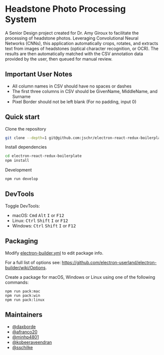 # Headstone Photo Processing System
A Senior Design project created for Dr. Amy Giroux to facilitate the processing of headstone photos. Leveraging Convolutional Neural Networks (CNNs), this application automatically crops, rotates, and extracts text from images of headstones (optical character recognition, or OCR). The results are then automatically matched with the CSV annotation data provided by the user, then queued for manual review.

## Important User Notes
- All column names in CSV should have no spaces or dashes
- The first three columns in CSV should be GivenName, MiddleName, and Surname
- Pixel Border should not be left blank (For no padding, input 0)

## Quick start

Clone the repository
```bash
git clone --depth=1 git@github.com:jschr/electron-react-redux-boilerplate.git
```

Install dependencies
```bash
cd electron-react-redux-boilerplate
npm install
```

Development
```bash
npm run develop
```

## DevTools

Toggle DevTools:

* macOS: <kbd>Cmd</kbd> <kbd>Alt</kbd> <kbd>I</kbd> or <kbd>F12</kbd>
* Linux: <kbd>Ctrl</kbd> <kbd>Shift</kbd> <kbd>I</kbd> or <kbd>F12</kbd>
* Windows: <kbd>Ctrl</kbd> <kbd>Shift</kbd> <kbd>I</kbd> or <kbd>F12</kbd>


## Packaging

Modify [electron-builder.yml](./electron-builder.yml) to edit package info.

For a full list of options see: https://github.com/electron-userland/electron-builder/wiki/Options.

Create a package for macOS, Windows or Linux using one of the following commands:

```
npm run pack:mac
npm run pack:win
npm run pack:linux
```

## Maintainers

- [@daxborde](https://github.com/daxborde)
- [@afranco20](https://github.com/afranco20)
- [@minhp4801](https://github.com/minhp4801)
- [@kobeeraveendran](https://github.com/kobeeraveendran)
- [@sschilke](https://github.com/sschilke)
